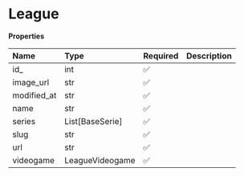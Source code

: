 # League

**Properties**

| Name        | Type            | Required | Description |
| :---------- | :-------------- | :------- | :---------- |
| id\_        | int             | ✅       |             |
| image_url   | str             | ✅       |             |
| modified_at | str             | ✅       |             |
| name        | str             | ✅       |             |
| series      | List[BaseSerie] | ✅       |             |
| slug        | str             | ✅       |             |
| url         | str             | ✅       |             |
| videogame   | LeagueVideogame | ✅       |             |

<!-- This file was generated by liblab | https://liblab.com/ -->
